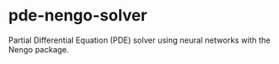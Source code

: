 # pde-nengo-solver

Partial Differential Equation (PDE) solver using neural networks with the Nengo package.
